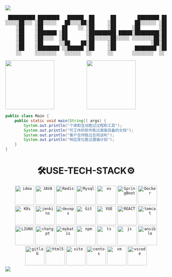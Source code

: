 <img src="https://i.imgur.com/waxVImv.png" />


<div align="center">

<pre>
 ██████████ ████████   ██████  ██      ██        ████████ ██      ██ ██     ██  ████████ ██      ██ ██     ██ ████     ██
░░░░░██░░░ ░██░░░░░   ██░░░░██░██     ░██       ██░░░░░░ ░██     ░██░██    ░██ ██░░░░░░ ░██     ░██░██    ░██░██░██   ░██
    ░██    ░██       ██    ░░ ░██     ░██      ░██       ░██     ░██░██    ░██░██       ░██     ░██░██    ░██░██░░██  ░██
    ░██    ░███████ ░██       ░██████████ █████░█████████░██████████░██    ░██░█████████░██████████░██    ░██░██ ░░██ ░██
    ░██    ░██░░░░  ░██       ░██░░░░░░██░░░░░ ░░░░░░░░██░██░░░░░░██░██    ░██░░░░░░░░██░██░░░░░░██░██    ░██░██  ░░██░██
    ░██    ░██      ░░██    ██░██     ░██             ░██░██     ░██░██    ░██       ░██░██     ░██░██    ░██░██   ░░████
    ░██    ░████████ ░░██████ ░██     ░██       ████████ ░██     ░██░░███████  ████████ ░██     ░██░░███████ ░██    ░░███
    ░░     ░░░░░░░░   ░░░░░░  ░░      ░░       ░░░░░░░░  ░░      ░░  ░░░░░░░  ░░░░░░░░  ░░      ░░  ░░░░░░░  ░░      ░░░ 
</pre>
<img height="153" src="https://github-readme-activity-graph.vercel.app/graph?username=GEKSS5289&theme=github-compact" align="left" />
<img height="153" src="https://github-readme-streak-stats.herokuapp.com/?user=GEKSS5289"/>
</div>


```Java
public class Main {
    public static void main(String[] args) {
        System.out.println("个体和互动胜过过程和工具");
        System.out.println("可工作的软件胜过面面具备的文档");
        System.out.println("客户合作胜过合同谈判");
        System.out.println("响应变化胜过遵循计划");
    }
}
```


<div align="center">
   <h1>🛠USE-TECH-STACK⚙</h1>
    <code><img
      height="60"
      src="https://github.com/GEKSS5289/GEKSS5289/assets/38618059/432ee06b-ea5c-4e3f-92ae-7121233fff73"
      alt="idea"
      title="idea"
  /></code>
    <code><img
      height="60"
      src="https://github.com/GEKSS5289/GEKSS5289/assets/38618059/55652992-b28b-47c8-ba68-e0b983e3ce2a"
      alt="JAVA"
      title="JAVA"
  /></code>
    <code><img
      height="60"
      src="https://github.com/GEKSS5289/GEKSS5289/assets/38618059/8d394873-8666-4bac-aeca-0ba73d88eef4"
      alt="Redis"
      title="Redis"
  /></code>
    <code><img
      height="60"
      src="https://github.com/GEKSS5289/GEKSS5289/assets/38618059/c124d02c-e723-4096-a2fd-c859b24436ff"
      alt="Mysql"
      title="Mysql"
  /></code>
    <code><img
      height="60"
      src="https://github.com/GEKSS5289/GEKSS5289/assets/38618059/22ab4123-6164-4b65-9a9c-ad96e3c83c58"
      alt="es"
      title="es"
  /></code>
    <code><img
      height="60"
      src="https://github.com/GEKSS5289/GEKSS5289/assets/38618059/c76b0be7-4127-4d84-bd26-6dcdd43318f5"
      alt="SpringBoot"
      title="SpringBoot"
  /></code>
    <code><img
      height="60"
      src="https://github.com/GEKSS5289/GEKSS5289/assets/38618059/b9d4e123-5eb0-42de-803b-ccb89b355678"
      alt="Docker"
      title="Docker"
  /></code>
    <code><img
      height="60"
      src="https://github.com/GEKSS5289/GEKSS5289/assets/38618059/60731e5e-dfc6-47ca-87d9-cdca1bd22756"
      alt="K8s"
      title="k8s"
  /></code>
    <code><img
      height="60"
      src="https://github.com/GEKSS5289/GEKSS5289/assets/38618059/341df2a4-6184-4aa6-9b6c-aef626dcf7aa"
      alt="jenkins"
      title="jenkins"
  /></code>
    <code><img
      height="60"
      src="https://github.com/GEKSS5289/GEKSS5289/assets/38618059/23746ba5-68fc-4836-a98d-7991b22e20cd"
      alt="devops"
      title="devops"
  /></code>
    <code><img
      height="60"
      src="https://github.com/GEKSS5289/GEKSS5289/assets/38618059/3783ec59-2abf-4a74-bee1-e00e3df6a216"
      alt="Git"
      title="Git"
  /></code>
    <code><img
      height="60"
      src="https://github.com/GEKSS5289/GEKSS5289/assets/38618059/2d7cf445-9c62-4d11-af35-6ad246c2f66f"
      alt="VUE"
      title="VUE"
  /></code>
    <code><img
      height="60"
      src="https://github.com/GEKSS5289/GEKSS5289/assets/38618059/b53368c2-936b-4b98-9683-9c95dc2f77cc"
      alt="REACT"
      title="REACT"
  /></code>
    <code><img
      height="60"
      src="https://github.com/GEKSS5289/GEKSS5289/assets/38618059/146d92a5-ea83-4f99-9a1c-d7d74dba03b4"
      alt="tomcat"
      title="tomcat"
  /></code>
    <code><img
      height="60"
      src="https://github.com/GEKSS5289/GEKSS5289/assets/38618059/8342fc2e-18d6-44b2-afa0-fbc6c2ef72ca"
      alt="LIUNX"
      title="Liunx"
  /></code>
    <code><img
      height="60"
      src="https://github.com/GEKSS5289/GEKSS5289/assets/38618059/aaa1ccad-1c97-4df3-9487-40fdf6d9168e"
      alt="chatgpt"
      title="chatgpt"
  /></code>
    <code><img
      height="60"
      src="https://github.com/GEKSS5289/GEKSS5289/assets/38618059/d8e971cc-f4f6-49db-bb72-6f338efbaf60"
      alt="mybatis"
      title="mybatis"
  /></code>
    <code><img
      height="60"
      src="https://github.com/GEKSS5289/GEKSS5289/assets/38618059/3bbbd7d4-f109-4fd7-ace3-b245de0ee746"
      alt="npm"
      title="npm"
  /></code>
    <code><img
      height="60"
      src="https://github.com/GEKSS5289/GEKSS5289/assets/38618059/5010468d-71b9-4246-aed9-a7b1e91384fe"
      alt="ts"
      title="ts"
  /></code>
    <code><img
      height="60"
      src="https://github.com/GEKSS5289/GEKSS5289/assets/38618059/7e94d048-dee3-4df8-9da2-bc3861b05333"
      alt="js"
      title="js"
  /></code>
    <code><img
      height="60"
      src="https://github.com/GEKSS5289/GEKSS5289/assets/38618059/271e63f6-ac9f-49cb-a4c6-e2bc663f3337"
      alt="ansible"
      title="ansible"
  /></code>
    <code><img
      height="60"
      src="https://github.com/GEKSS5289/GEKSS5289/assets/38618059/e2b3d1c9-c692-429d-a300-4c4903f3f739"
      alt="gitlab"
      title="gitlab"
  /></code>
    <code><img
      height="60"
      src="https://github.com/GEKSS5289/GEKSS5289/assets/38618059/18ae3fd3-0e12-451d-81c5-d6b6589f35aa"
      alt="html5"
      title="html5"
  /></code>
    <code><img
      height="60"
      src="https://github.com/GEKSS5289/GEKSS5289/assets/38618059/6a159d9b-20e6-41b5-bcd0-7a9d54bd9ce9"
      alt="vite"
      title="vite"
  /></code>
    <code><img
      height="60"
      src="https://github.com/GEKSS5289/GEKSS5289/assets/38618059/45917c23-2684-491d-9e50-1f075afd6850"
      alt="centos"
      title="centos"
  /></code>
    <code><img
      height="60"
      src="https://github.com/GEKSS5289/GEKSS5289/assets/38618059/e4a398bd-254d-4ff4-8481-5441d0e0d36d"
      alt="vm"
      title="vm"
    /></code>
    <code><img
      height="60"
      src="https://github.com/GEKSS5289/GEKSS5289/assets/38618059/2ae13bdc-3fe1-44c0-8581-9a8361aba781"
      alt="vscode"
      title="vscode"
    /></code>
</div>
<img src="https://i.imgur.com/waxVImv.png" />
